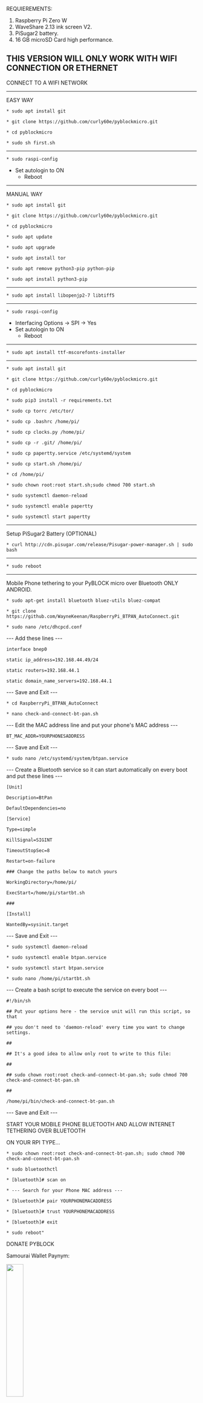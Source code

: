 REQUIEREMENTS:

1. Raspberry Pi Zero W
2. WaveShare 2.13 ink screen V2.
3. PiSugar2 battery.
4. 16 GB microSD Card high performance.

THIS VERSION WILL ONLY WORK WITH WIFI CONNECTION OR ETHERNET
---
CONNECT TO A WIFI NETWORK

---
EASY WAY

``* sudo apt install git``

``* git clone https://github.com/curly60e/pyblockmicro.git``

``* cd pyblockmicro``

``* sudo sh first.sh``

---

``* sudo raspi-config``

- Set autologin to ON
  * Reboot
---
MANUAL WAY

``* sudo apt install git``

``* git clone https://github.com/curly60e/pyblockmicro.git``

``* cd pyblockmicro``

``* sudo apt update``

``* sudo apt upgrade``

``* sudo apt install tor``

``* sudo apt remove python3-pip python-pip``

``* sudo apt install python3-pip``

---

``* sudo apt install libopenjp2-7 libtiff5``

---

``* sudo raspi-config``

- Interfacing Options -> SPI -> Yes
- Set autologin to ON
  * Reboot
---

``* sudo apt install ttf-mscorefonts-installer``

---
``* sudo apt install git``

``* git clone https://github.com/curly60e/pyblockmicro.git``

``* cd pyblockmicro``

``* sudo pip3 install -r requirements.txt``

``* sudo cp torrc /etc/tor/``

``* sudo cp .bashrc /home/pi/ ``

``* sudo cp clocks.py /home/pi/``

``* sudo cp -r .git/ /home/pi/``

``* sudo cp papertty.service /etc/systemd/system``

``* sudo cp start.sh /home/pi/``

``* cd /home/pi/``

``* sudo chown root:root start.sh;sudo chmod 700 start.sh``

``* sudo systemctl daemon-reload``

``* sudo systemctl enable papertty``

``* sudo systemctl start papertty``

---

Setup PiSugar2 Battery (OPTIONAL)

``* curl http://cdn.pisugar.com/release/Pisugar-power-manager.sh | sudo bash``

---

``* sudo reboot``

---
Mobile Phone tethering to your PyBLOCK micro over Bluetooth ONLY ANDROID.

``* sudo apt-get install bluetooth bluez-utils bluez-compat``

``* git clone https://github.com/WayneKeenan/RaspberryPi_BTPAN_AutoConnect.git``

``* sudo nano /etc/dhcpcd.conf``

  --- Add these lines ---
  
 ``interface bnep0``
  
 ``static ip_address=192.168.44.49/24``
  
 ``static routers=192.168.44.1``
  
 ``static domain_name_servers=192.168.44.1``
  
  --- Save and Exit ---
  
``* cd RaspberryPi_BTPAN_AutoConnect``

``* nano check-and-connect-bt-pan.sh``

  --- Edit the MAC address line and put your phone's MAC address ---
  
  ``BT_MAC_ADDR=YOURPHONESADDRESS``
  
  --- Save and Exit ---
  
``* sudo nano /etc/systemd/system/btpan.service``

  --- Create a Bluetooth service so it can start automatically on every boot and put these lines ---
  
  ``[Unit]``
  
  ``Description=BtPan``
  
  ``DefaultDependencies=no``

  ``[Service]``
  
  ``Type=simple``
  
  ``KillSignal=SIGINT``
  
  ``TimeoutStopSec=8``
  
  ``Restart=on-failure``

  ``### Change the paths below to match yours``
  
  ``WorkingDirectory=/home/pi/``
  
  ``ExecStart=/home/pi/startbt.sh``
  
  ``###``

  ``[Install]``
  
  ``WantedBy=sysinit.target``
  
  --- Save and Exit ---
  
``* sudo systemctl daemon-reload``

``* sudo systemctl enable btpan.service``

``* sudo systemctl start btpan.service``

``* sudo nano /home/pi/startbt.sh``


  --- Create a bash script to execute the service on every boot ---
  
  ``#!/bin/sh``

  ``## Put your options here - the service unit will run this script, so that``
  
  ``## you don't need to 'daemon-reload' every time you want to change settings.``
  
  ``##``
  
  ``## It's a good idea to allow only root to write to this file:``
  
  ``##``
  
  ``## sudo chown root:root check-and-connect-bt-pan.sh; sudo chmod 700 check-and-connect-bt-pan.sh``
  
  ``##``

  ``/home/pi/bin/check-and-connect-bt-pan.sh``
  
  --- Save and Exit ---
  
START YOUR MOBILE PHONE BLUETOOTH AND ALLOW INTERNET TETHERING OVER BLUETOOTH
 
ON YOUR RPI TYPE...
  
``* sudo chown root:root check-and-connect-bt-pan.sh; sudo chmod 700 check-and-connect-bt-pan.sh ``

``* sudo bluetoothctl``

``* [bluetooth]# scan on``

``* --- Search for your Phone MAC address ---``

``* [bluetooth]# pair YOURPHONEMACADDRESS``

``* [bluetooth]# trust YOURPHONEMACADDRESS``

``* [bluetooth]# exit``

``* sudo reboot"``



DONATE PYBLOCK

Samourai Wallet Paynym:

<img src="images/codeimage.png" width="30%" />

Lightning KeySend:

<img src="images/keysend.png" width="30%" />

Monero:

<img src="images/qrcode.png" width="20%" />
